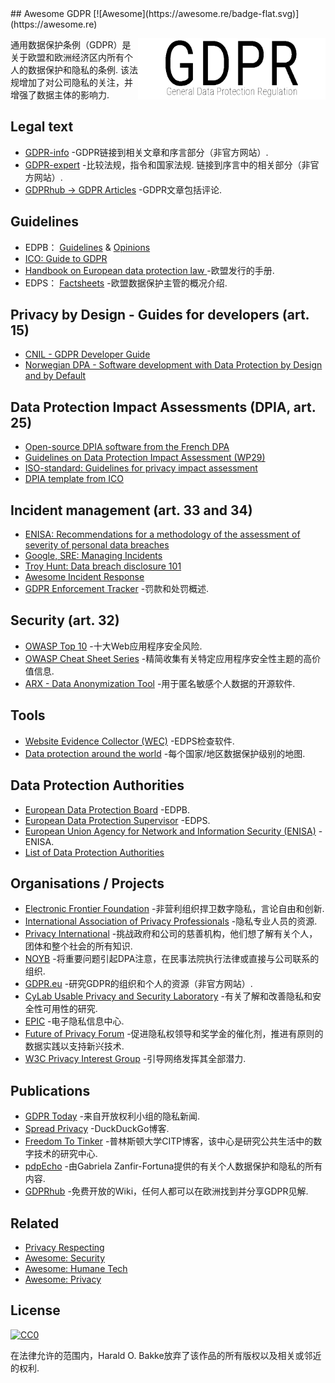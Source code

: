 <div class="github-widget" data-repo="bakke92/awesome-gdpr"></div>
<script async src="https://pagead2.googlesyndication.com/pagead/js/adsbygoogle.js"></script><ins class="adsbygoogle" style="display:block" data-ad-client="ca-pub-6890694312814945" data-ad-slot="5473692530" data-ad-format="auto"  data-full-width-responsive="true"></ins><script>(adsbygoogle = window.adsbygoogle || []).push({});</script>
## Awesome GDPR [![Awesome](https://awesome.re/badge-flat.svg)](https://awesome.re)

[<img src="https://raw.githubusercontent.com/bakke92/awesome-gdpr/master/GDPR.png" align="right" width="300">](https://eur-lex.europa.eu/legal-content/EN/TXT/?uri=CELEX%3A32016R0679)

通用数据保护条例（GDPR）是关于欧盟和欧洲经济区内所有个人的数据保护和隐私的条例. 该法规增加了对公司隐私的关注，并增强了数据主体的影响力.


## Legal text
* [GDPR-info](https://gdpr-info.eu/) -GDPR链接到相关文章和序言部分（非官方网站）.
* [GDPR-expert](https://www.gdpr-expert.com/home.html?mid=5)  -比较法规，指令和国家法规. 链接到序言中的相关部分（非官方网站）.
* [GDPRhub -> GDPR Articles](https://gdprhub.eu/index.php?title=Category:GDPR_Articles) -GDPR文章包括评论.
  
## Guidelines
* EDPB： [Guidelines](https://edpb.europa.eu/our-work-tools/general-guidance/gdpr-guidelines-recommendations-best-practices_en) & [Opinions](https://edpb.europa.eu/our-work-tools/consistency-findings/opinions_en)
* [ICO: Guide to GDPR](https://ico.org.uk/for-organisations/guide-to-data-protection/guide-to-the-general-data-protection-regulation-gdpr/)
* [Handbook on European data protection law ](https://publications.europa.eu/en/publication-detail/-/publication/5b0cfa83-63f3-11e8-ab9c-01aa75ed71a1) -欧盟发行的手册.
* EDPS： [Factsheets](https://edps.europa.eu/data-protection/our-work/our-work-by-type/factsheets_en) -欧盟数据保护主管的概况介绍.
  
## Privacy by Design - Guides for developers (art. 15)
* [CNIL - GDPR Developer Guide](https://github.com/LINCnil/GDPR-Developer-Guide)
* [Norwegian DPA - Software development with Data Protection by Design and by Default](https://www.datatilsynet.no/en/about-privacy/virksomhetenes-plikter/innebygd-personvern/data-protection-by-design-and-by-default/)

## Data Protection Impact Assessments (DPIA, art. 25)
* [Open-source DPIA software from the French DPA](https://www.cnil.fr/en/open-source-pia-software-helps-carry-out-data-protection-impact-assesment)
* [Guidelines on Data Protection Impact Assessment (WP29)](https://ec.europa.eu/newsroom/article29/item-detail.cfm?item_id=611236)
* [ISO-standard: Guidelines for privacy impact assessment](https://www.iso.org/standard/62289.html)
* [DPIA template from ICO](https://iapp.org/resources/article/sample-dpia-template/)

## Incident management (art. 33 and 34)
* [ENISA: Recommendations for a methodology of the assessment of severity of personal data breaches](https://www.enisa.europa.eu/publications/dbn-severity)
* [Google, SRE: Managing Incidents](https://landing.google.com/sre/sre-book/chapters/managing-incidents/)
* [Troy Hunt: Data breach disclosure 101](https://www.troyhunt.com/data-breach-disclosure-101-how-to-succeed-after-youve-failed/)
* [Awesome Incident Response](https://github.com/meirwah/awesome-incident-response)
* [GDPR Enforcement Tracker](http://www.enforcementtracker.com/) -罚款和处罚概述.

## Security (art. 32)
* [OWASP Top 10](https://owasp.org/www-project-top-ten/) -十大Web应用程序安全风险.
* [OWASP Cheat Sheet Series](https://cheatsheetseries.owasp.org/) -精简收集有关特定应用程序安全性主题的高价值信息.
* [ARX - Data Anonymization Tool](https://arx.deidentifier.org/) -用于匿名敏感个人数据的开源软件.

## Tools
* [Website Evidence Collector (WEC)](https://github.com/EU-EDPS/website-evidence-collector) -EDPS检查软件.
* [Data protection around the world](https://www.cnil.fr/en/data-protection-around-the-world) -每个国家/地区数据保护级别的地图.
 
## Data Protection Authorities 
* [European Data Protection Board](https://edpb.europa.eu/) -EDPB.
* [European Data Protection Supervisor](https://edps.europa.eu/) -EDPS.
* [European Union Agency for Network and Information Security (ENISA)](https://www.enisa.europa.eu/topics/data-protection) -ENISA.
* [List of Data Protection Authorities](https://pdpecho.com/the-list/)
  
## Organisations / Projects
* [Electronic Frontier Foundation](https://www.eff.org/) -非营利组织捍卫数字隐私，言论自由和创新.
* [International Association of Privacy Professionals](https://iapp.org/) -隐私专业人员的资源.
* [Privacy International](https://www.privacyinternational.org) -挑战政府和公司的慈善机构，他们想了解有关个人，团体和整个社会的所有知识.
* [NOYB](https://noyb.eu/) -将重要问题引起DPA注意，在民事法院执行法律或直接与公司联系的组织.
* [GDPR.eu](https://gdpr.eu/) -研究GDPR的组织和个人的资源（非官方网站）.
* [CyLab Usable Privacy and Security Laboratory](https://cups.cs.cmu.edu/) -有关了解和改善隐私和安全性可用性的研究.
* [EPIC](https://epic.org/) -电子隐私信息中心.
* [Future of Privacy Forum](https://fpf.org/) -促进隐私权领导和奖学金的催化剂，推进有原则的数据实践以支持新兴技术.
* [W3C Privacy Interest Group](https://www.w3.org/Privacy/) -引导网络发挥其全部潜力.

## Publications
* [GDPR Today](https://www.gdprtoday.org/) -来自开放权利小组的隐私新闻.
* [Spread Privacy](https://spreadprivacy.com/) -DuckDuckGo博客.
* [Freedom To Tinker](https://freedom-to-tinker.com/) -普林斯顿大学CITP博客，该中心是研究公共生活中的数字技术的研究中心.
* [pdpEcho](https://pdpecho.com/) -由Gabriela Zanfir-Fortuna提供的有关个人数据保护和隐私的所有内容.
* [GDPRhub](https://gdprhub.eu/) -免费开放的Wiki，任何人都可以在欧洲找到并分享GDPR见解.
    
## Related
* [Privacy Respecting](https://github.com/nikitavoloboev/privacy-respecting)
* [Awesome: Security](https://github.com/sindresorhus/awesome#security)
* [Awesome: Humane Tech](https://github.com/humanetech-community/awesome-humane-tech#readme)
* [Awesome: Privacy](https://github.com/KevinColemanInc/awesome-privacy#readme)

## License
[![CC0](http://mirrors.creativecommons.org/presskit/buttons/88x31/svg/cc-zero.svg)](https://creativecommons.org/publicdomain/zero/1.0/)

在法律允许的范围内，Harald O. Bakke放弃了该作品的所有版权以及相关或邻近的权利.

